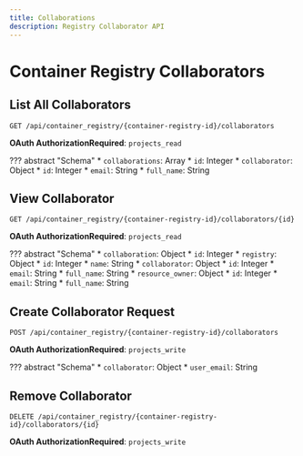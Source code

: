 ```yaml
---
title: Collaborations
description: Registry Collaborator API
---
```

# Container Registry Collaborators

## List All Collaborators

`GET /api/container_registry/{container-registry-id}/collaborators`

**OAuth AuthorizationRequired**: `projects_read`

??? abstract "Schema"
    * `collaborations`: Array
        * `id`: Integer
        * `collaborator`: Object
            * `id`: Integer
            * `email`: String
            * `full_name`: String

## View Collaborator

`GET /api/container_registry/{container-registry-id}/collaborators/{id}`

**OAuth AuthorizationRequired**: `projects_read`

??? abstract "Schema"
    * `collaboration`: Object
        * `id`: Integer
        * `registry`: Object
            * `id`: Integer
            * `name`: String
    * `collaborator`: Object
        * `id`: Integer
        * `email`: String
        * `full_name`: String
    * `resource_owner`: Object
        * `id`: Integer
        * `email`: String
        * `full_name`: String

## Create Collaborator Request

`POST /api/container_registry/{container-registry-id}/collaborators`

**OAuth AuthorizationRequired**: `projects_write`

??? abstract "Schema"
    * `collaborator`: Object
        * `user_email`: String

## Remove Collaborator

`DELETE /api/container_registry/{container-registry-id}/collaborators/{id}`

**OAuth AuthorizationRequired**: `projects_write`
